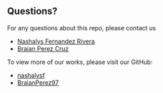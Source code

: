 ## Questions?
For any questions about this repo, please contact us
* [Nashalys Fernandez Rivera](mailto:nashalysf@gmail.com)
* [Braian Perez Cruz](mailto:bsj2025@hotmail.com)

To view more of our works, please visit our GitHub: 
* [nashalysf](https://github.com/nashalysf)
* [BraianPerez97](https://github.com/BraianPerez97)
